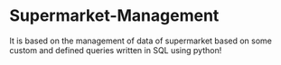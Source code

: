 # Supermarket-Management
It is based on the management of data of supermarket based on some custom and defined queries written in SQL using python!
